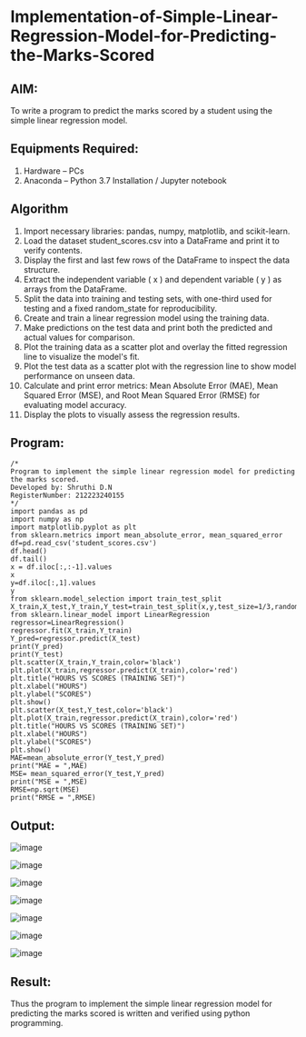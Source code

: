 # Implementation-of-Simple-Linear-Regression-Model-for-Predicting-the-Marks-Scored

## AIM:
To write a program to predict the marks scored by a student using the simple linear regression model.

## Equipments Required:
1. Hardware – PCs
2. Anaconda – Python 3.7 Installation / Jupyter notebook

## Algorithm
1. Import necessary libraries: pandas, numpy, matplotlib, and scikit-learn.
2. Load the dataset student_scores.csv into a DataFrame and print it to verify contents.
3. Display the first and last few rows of the DataFrame to inspect the data structure.
4. Extract the independent variable ( x ) and dependent variable ( y ) as arrays from the
DataFrame.
5. Split the data into training and testing sets, with one-third used for testing and a
fixed random_state for reproducibility.
6. Create and train a linear regression model using the training data.
7. Make predictions on the test data and print both the predicted and actual values for
comparison.
8. Plot the training data as a scatter plot and overlay the fitted regression line to visualize the
model's fit.
9. Plot the test data as a scatter plot with the regression line to show model performance on
unseen data.
10. Calculate and print error metrics: Mean Absolute Error (MAE), Mean Squared Error (MSE), and
Root Mean Squared Error (RMSE) for evaluating model accuracy.
11. Display the plots to visually assess the regression results.

## Program:
```
/*
Program to implement the simple linear regression model for predicting the marks scored.
Developed by: Shruthi D.N
RegisterNumber: 212223240155
*/
import pandas as pd
import numpy as np
import matplotlib.pyplot as plt
from sklearn.metrics import mean_absolute_error, mean_squared_error
df=pd.read_csv('student_scores.csv')
df.head()
df.tail()
x = df.iloc[:,:-1].values
x
y=df.iloc[:,1].values
y
from sklearn.model_selection import train_test_split
X_train,X_test,Y_train,Y_test=train_test_split(x,y,test_size=1/3,random_state=0)
from sklearn.linear_model import LinearRegression
regressor=LinearRegression()
regressor.fit(X_train,Y_train)
Y_pred=regressor.predict(X_test)
print(Y_pred)
print(Y_test)
plt.scatter(X_train,Y_train,color='black')
plt.plot(X_train,regressor.predict(X_train),color='red')
plt.title("HOURS VS SCORES (TRAINING SET)")
plt.xlabel("HOURS")
plt.ylabel("SCORES")
plt.show()
plt.scatter(X_test,Y_test,color='black')
plt.plot(X_train,regressor.predict(X_train),color='red')
plt.title("HOURS VS SCORES (TRAINING SET)")
plt.xlabel("HOURS")
plt.ylabel("SCORES")
plt.show()
MAE=mean_absolute_error(Y_test,Y_pred)
print("MAE = ",MAE)
MSE= mean_squared_error(Y_test,Y_pred)
print("MSE = ",MSE)
RMSE=np.sqrt(MSE)
print("RMSE = ",RMSE)
```

## Output:
![image](https://github.com/user-attachments/assets/47baeb57-6308-4b84-a9b5-84dd3714e1e7)

![image](https://github.com/user-attachments/assets/15fc0e1e-c955-4b0e-98a0-5d58db0f5ee1)

![image](https://github.com/user-attachments/assets/5a83282b-7d39-49f6-90f6-7a67daae4681)

![image](https://github.com/user-attachments/assets/3477b0ac-21c1-491f-a823-db26a08b3dbe)

![image](https://github.com/user-attachments/assets/53f2fa81-1b70-4dee-a2a9-8f0a3c4c1f19)

![image](https://github.com/user-attachments/assets/e3a9f0cb-9b56-4931-ac69-7cdb67cd2485)

![image](https://github.com/user-attachments/assets/5007406a-ae86-4538-9d37-0ea810bf1113)

## Result:
Thus the program to implement the simple linear regression model for predicting the marks scored is written and verified using python programming.

